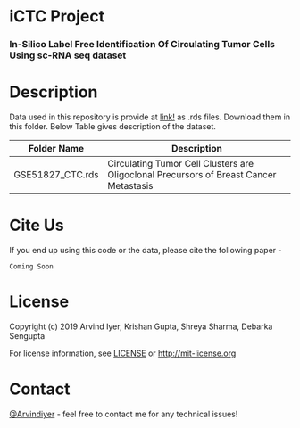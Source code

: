 # iCTC Project

### In-Silico Label Free Identification Of Circulating Tumor Cells Using sc-RNA seq dataset

# Description

Data used in this repository is provide at [link!](http://senguptalab.iiitd.edu.in:1106/iCTC/) as .rds files. Download them in this folder. Below Table gives description of the dataset.

Folder Name | Description
------------ | -------------
GSE51827_CTC.rds | Circulating Tumor Cell Clusters are Oligoclonal Precursors of Breast Cancer Metastasis



# Cite Us
If you end up using this code or the data, please cite the following paper - 
```
Coming Soon
```

# License 

Copyright (c) 2019 Arvind Iyer, Krishan Gupta, Shreya Sharma, Debarka Sengupta

For license information, see [LICENSE](LICENSE) or http://mit-license.org

# Contact
[@Arvindiyer](https://www.arvindkiyer.com/) - feel free to contact me for any technical issues!

